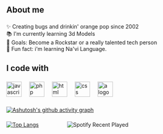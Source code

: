 
<h2 align="left">About me</h2>

###

<p align="left">✨ Creating bugs and drinkin' orange pop since 2002 <br>📚 I'm currently learning 3d Models <br>🎯 Goals: Become a Rockstar or a really talented tech person<br>🎲 Fun fact: i'm learning Na'vi Language.</p>

###

<h2 align="left">I code with</h2>

###

<div align="left">
  <img src="https://cdn.jsdelivr.net/gh/devicons/devicon/icons/javascript/javascript-original.svg" height="40" alt="javascript logo"  />
  <img width="12" />
  <img src="https://cdn.jsdelivr.net/gh/devicons/devicon/icons/php/php-original.svg" height="40" alt="php logo"  />
  <img width="12" />
  <img src="https://cdn.jsdelivr.net/gh/devicons/devicon/icons/html5/html5-original.svg" height="40" alt="html logo"  />
  <img width="12" />
  <img src="https://cdn.jsdelivr.net/gh/devicons/devicon/icons/css3/css3-original.svg" height="40" alt="css logo"  />
  <img width="12" />
  <img src="https://cdn.jsdelivr.net/gh/devicons/devicon/icons/angular/angular-original.svg" height="40" alt="a logo"  />
  <img width="12" />
</div>

###

[![Ashutosh's github activity graph](https://github-readme-activity-graph.vercel.app/graph?username=torigabrielle&theme=xcode)](https://github.com/ashutosh00710/github-readme-activity-graph) 
###


<div>
 
[![Top Langs](https://github-readme-stats.vercel.app/api/top-langs/?username=torigabrielle&layout=donut-vertical&theme=dark)](https://github.com/anuraghazra/github-readme-stats) &nbsp; &nbsp; &nbsp; &nbsp; &nbsp; &nbsp; &nbsp; &nbsp; &nbsp;  ![Spotify Recent Played](https://spotify-recently-played-readme.vercel.app/api?user=wew9qnv8srmvf8ddrkupui4pq)
</div>
 
 
 ##


